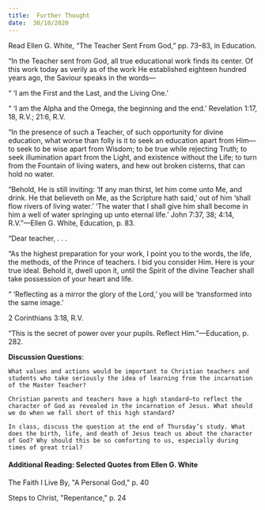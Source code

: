 ```yaml
---
title:  Further Thought
date:  30/10/2020
---
```


Read Ellen G. White, “The Teacher Sent From God,” pp. 73–83, in Education.

“In the Teacher sent from God, all true educational work finds its center. Of this work today as verily as of the work He established eighteen hundred years ago, the Saviour speaks in the words—

“ ‘I am the First and the Last, and the Living One.’

“ ‘I am the Alpha and the Omega, the beginning and the end.’ Revelation 1:17, 18, R.V.; 21:6, R.V.

“In the presence of such a Teacher, of such opportunity for divine education, what worse than folly is it to seek an education apart from Him—to seek to be wise apart from Wisdom; to be true while rejecting Truth; to seek illumination apart from the Light, and existence without the Life; to turn from the Fountain of living waters, and hew out broken cisterns, that can hold no water.

“Behold, He is still inviting: ‘If any man thirst, let him come unto Me, and drink. He that believeth on Me, as the Scripture hath said,’ out of him ‘shall flow rivers of living water.’ ‘The water that I shall give him shall become in him a well of water springing up unto eternal life.’ John 7:37, 38; 4:14, R.V.”—Ellen G. White, Education, p. 83.

“Dear teacher, . . .

“As the highest preparation for your work, I point you to the words, the life, the methods, of the Prince of teachers. I bid you consider Him. Here is your true ideal. Behold it, dwell upon it, until the Spirit of the divine Teacher shall take possession of your heart and life.

“ ‘Reflecting as a mirror the glory of the Lord,’ you will be ‘transformed into the same image.’

2 Corinthians 3:18, R.V.

“This is the secret of power over your pupils. Reflect Him.”—Education, p. 282.

**Discussion Questions**:

`What values and actions would be important to Christian teachers and students who take seriously the idea of learning from the incarnation of the Master Teacher?`

`Christian parents and teachers have a high standard—to reflect the character of God as revealed in the incarnation of Jesus. What should we do when we fall short of this high standard?`

`In class, discuss the question at the end of Thursday’s study. What does the birth, life, and death of Jesus teach us about the character of God? Why should this be so comforting to us, especially during times of great trial?`

#### Additional Reading: Selected Quotes from Ellen G. White

The Faith I Live By, "A Personal God," p. 40

Steps to Christ, "Repentance," p. 24